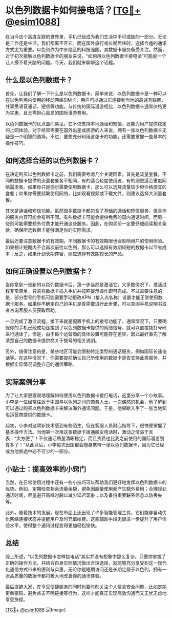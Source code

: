# 以色列数据卡如何接电话？[[TG💪+ @esim1088](https://t.me/s/esim1088)]

在当今这个高度互联的世界里，手机已经成为我们生活中不可或缺的一部分。无论是工作还是生活，我们都离不开它。而在国外旅行或长期居住时，选择合适的通讯方式尤为重要。以色列作为中东地区的科技强国，其数据卡服务备受关注。然而，对于初次接触以色列数据卡的朋友来说，“如何用以色列数据卡接电话”可能是一个让人摸不着头脑的问题。今天，我们就来聊聊这个话题。

## 什么是以色列数据卡？

首先，让我们了解一下什么是以色列数据卡。简单来说，以色列数据卡是一种可以在以色列境内使用的移动网络SIM卡，用户可以通过它连接到当地的高速互联网，并享受语音通话、短信等功能。与传统的国际漫游相比，以色列数据卡通常价格更为实惠，且无需担心高昂的国际漫游费用。

以色列数据卡的优点显而易见。它不仅支持本地通话和短信，还能为用户提供稳定的上网体验。对于经常需要在国外出差或旅游的人来说，拥有一张以色列数据卡无疑是一个明智的选择。不过，要想充分利用这张卡的功能，还需要掌握一些基本的操作技巧。

## 如何选择合适的以色列数据卡？

在决定购买以色列数据卡之前，我们需要考虑几个关键因素。首先是流量套餐。不同的数据卡提供的流量套餐各不相同，有的适合轻度使用者，有的则更适合重度网络需求者。如果你只是偶尔需要使用数据卡，那么可以选择流量较少但价格便宜的套餐；如果你需要频繁使用网络，比如观看视频或下载文件，则建议选择大流量套餐。

其次是通话和短信功能。虽然很多数据卡都包含了基础的通话和短信服务，但具体的服务内容可能会有所不同。有些数据卡可能会提供免费的国内通话时间，而另一些则可能需要额外付费才能开通这些服务。因此，在购买前一定要仔细阅读相关条款，确保所选数据卡能够满足你的实际需求。

最后还要注意数据卡的有效期。不同数据卡的有效期限也会影响用户的使用体验。如果预计短期内不会再次前往以色列，那么可以选择有效期较短的数据卡以节省成本；反之，如果计划长期停留，则应选择有效期较长的产品。

## 如何正确设置以色列数据卡？

当你拿到一张新的以色列数据卡后，第一步当然是激活它。大多数情况下，激活过程非常简单，只需将数据卡插入手机并按照提示操作即可完成。不过需要注意的是，部分型号的手机可能需要手动更改APN（接入点名称）设置才能正常使用数据卡服务。如果你不确定自己的手机是否需要进行此步骤，可以查阅手机说明书或者咨询客服人员获取帮助。

一旦完成了激活流程，接下来就是配置手机上的拨号功能了。通常情况下，只要确保你的手机已经成功连接到了以色列数据卡提供的网络信号，就可以直接拨打号码进行通话了。但是，由于每个运营商的具体设置可能存在差异，因此最好事先了解清楚自己的数据卡提供商关于拨号的相关说明。

另外，值得注意的是，某些地区可能会限制特定类型的通话服务，例如国际长途电话等。在这种情况下，你需要提前确认自己所使用的数据卡是否支持此类服务，并根据实际情况调整自己的通信策略。

## 实际案例分享

为了让大家更直观地理解如何使用以色列数据卡接打电话，这里分享一个小故事。小李是一位经常往返于中国与以色列之间的商务人士。一次偶然的机会，他了解到可以通过购买以色列数据卡来解决海外通讯问题。于是，他果断入手了一张当地知名运营商提供的数据卡。

起初，小李对这项新技术感到有些陌生，但在客服人员耐心指导下，很快便掌握了基本操作方法。当他第一次用这张数据卡拨通朋友电话时，激动之情溢于言表：“太方便了！不仅通话质量清晰稳定，而且资费也比我之前使用的国际漫游划算多了！”从此以后，小李每次出国都会随身携带一张以色列数据卡，因为它已经成为他旅途中必不可少的一部分。

## 小贴士：提高效率的小窍门

当然，在日常使用过程中还有一些小技巧可以帮助我们更好地发挥以色列数据卡的优势。例如，定期检查剩余流量余额，避免因超量使用而产生额外费用；合理规划通话时间，尽量避开高峰时段以减少延迟现象；以及备份重要联系信息以防丢失等。

此外，随着技术的发展，现在市面上还出现了许多智能管理工具，它们能够自动优化网络连接状态并提醒用户及时充值续费。这些辅助手段无疑进一步提升了用户体验水平，使得整个通讯过程变得更加轻松愉快。

## 总结

综上所述，“以色列数据卡怎样接电话”其实并没有想象中那么复杂。只要你掌握了正确的操作方法，并结合自身实际情况做出合理选择，就能够充分享受到这一现代化通信方式带来的便利与实惠。无论你是短期访问还是长期定居于以色列，拥有一张高质量的数据卡都将极大地改善你的通讯体验。

最后提醒大家，在享受便捷服务的同时也要时刻关注个人信息安全问题，比如定期更新密码、避免点击不明链接等行为，这样才能真正实现高效沟通而又无忧无虑地享受旅程。

[[TG💪+ @esim1088](https://t.me/s/esim1088) ![Image](https://i.postimg.cc/4NQfJmqS/Snipaste-2025-05-13-00-14-12.png)]